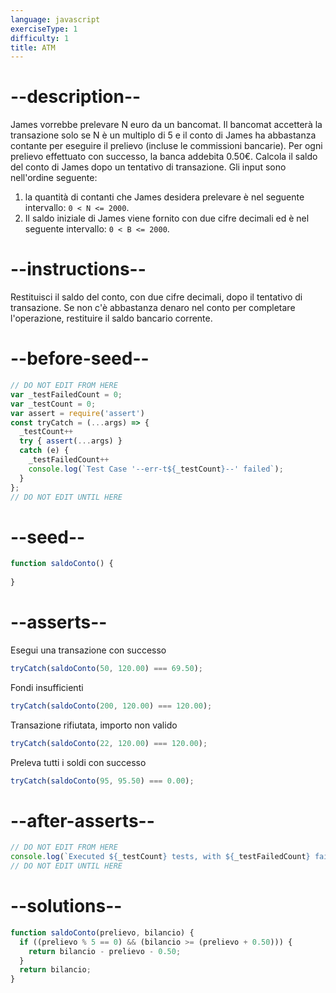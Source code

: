 ```yaml
---
language: javascript
exerciseType: 1
difficulty: 1
title: ATM
---
```


# --description--

James vorrebbe prelevare N euro da un bancomat.
Il bancomat accetterà la transazione solo se N è un multiplo di 5 e il conto di James ha abbastanza contante per eseguire il prelievo (incluse le commissioni bancarie).
Per ogni prelievo effettuato con successo, la banca addebita 0.50€.
Calcola il saldo del conto di James dopo un tentativo di transazione.
Gli input sono nell'ordine seguente:
1. la quantità di contanti che James desidera prelevare è nel seguente intervallo: `0 < N <= 2000`.
2. Il saldo iniziale di James viene fornito con due cifre decimali ed è nel seguente intervallo: `0 < B <= 2000`.

# --instructions--

Restituisci il saldo del conto, con due cifre decimali, dopo il tentativo di transazione.
Se non c'è abbastanza denaro nel conto per completare l'operazione, restituire il saldo bancario corrente.

# --before-seed--

```javascript
// DO NOT EDIT FROM HERE
var _testFailedCount = 0;
var _testCount = 0;
var assert = require('assert')
const tryCatch = (...args) => {
  _testCount++
  try { assert(...args) }
  catch (e) {
    _testFailedCount++
    console.log(`Test Case '--err-t${_testCount}--' failed`);
  }
};
// DO NOT EDIT UNTIL HERE
```

# --seed--

```javascript
function saldoConto() {
  
}
```

# --asserts--

Esegui una transazione con successo

```javascript
tryCatch(saldoConto(50, 120.00) === 69.50);
```

Fondi insufficienti

```javascript
tryCatch(saldoConto(200, 120.00) === 120.00);
```

Transazione rifiutata, importo non valido

```javascript
tryCatch(saldoConto(22, 120.00) === 120.00);
```

Preleva tutti i soldi con successo

```javascript
tryCatch(saldoConto(95, 95.50) === 0.00);
```

# --after-asserts--

```javascript
// DO NOT EDIT FROM HERE 
console.log(`Executed ${_testCount} tests, with ${_testFailedCount} failures`);
// DO NOT EDIT UNTIL HERE
```

# --solutions--

```javascript
function saldoConto(prelievo, bilancio) {
  if ((prelievo % 5 == 0) && (bilancio >= (prelievo + 0.50))) {
    return bilancio - prelievo - 0.50;
  }
  return bilancio;
}
```
